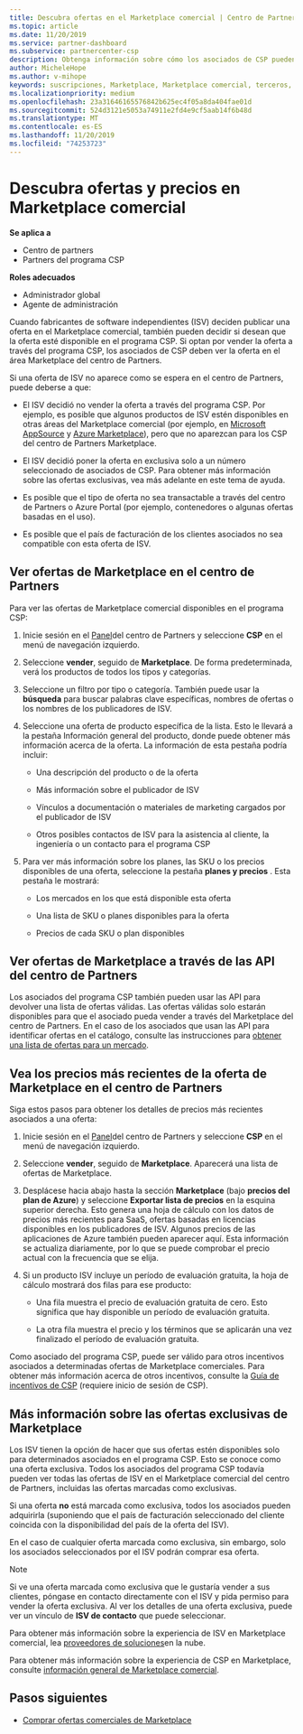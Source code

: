 ```yaml
---
title: Descubra ofertas en el Marketplace comercial | Centro de Partners
ms.topic: article
ms.date: 11/20/2019
ms.service: partner-dashboard
ms.subservice: partnercenter-csp
description: Obtenga información sobre cómo los asociados de CSP pueden usar el centro de partners para ver o Buscar ofertas de SaaS o precios de fabricantes de software independientes (ISV).
author: MicheleHope
ms.author: v-mihope
keywords: suscripciones, Marketplace, Marketplace comercial, terceros, ISV, ofertas de SaaS, programa de proveedor de soluciones en la nube, programa CSP, asociados de CSP
ms.localizationpriority: medium
ms.openlocfilehash: 23a31646165576842b625ec4f05a8da404fae01d
ms.sourcegitcommit: 524d3121e5053a74911e2fd4e9cf5aab14f6b48d
ms.translationtype: MT
ms.contentlocale: es-ES
ms.lasthandoff: 11/20/2019
ms.locfileid: "74253723"
---
```

# <a name="discover-offers-and-pricing-in-the-commercial-marketplace"></a>Descubra ofertas y precios en Marketplace comercial

**Se aplica a**

- Centro de partners
- Partners del programa CSP

**Roles adecuados**

- Administrador global
- Agente de administración

Cuando fabricantes de software independientes (ISV) deciden publicar una oferta en el Marketplace comercial, también pueden decidir si desean que la oferta esté disponible en el programa CSP. Si optan por vender la oferta a través del programa CSP, los asociados de CSP deben ver la oferta en el área Marketplace del centro de Partners. 

Si una oferta de ISV no aparece como se espera en el centro de Partners, puede deberse a que:

- El ISV decidió no vender la oferta a través del programa CSP. Por ejemplo, es posible que algunos productos de ISV estén disponibles en otras áreas del Marketplace comercial (por ejemplo, en [Microsoft AppSource](https://appsource.microsoft.com/) y [Azure Marketplace](https://azuremarketplace.microsoft.com/)), pero que no aparezcan para los CSP del centro de Partners Marketplace.

- El ISV decidió poner la oferta en exclusiva solo a un número seleccionado de asociados de CSP. Para obtener más información sobre las ofertas exclusivas, vea más adelante en este tema de ayuda.

- Es posible que el tipo de oferta no sea transactable a través del centro de Partners o Azure Portal (por ejemplo, contenedores o algunas ofertas basadas en el uso).

- Es posible que el país de facturación de los clientes asociados no sea compatible con esta oferta de ISV.

## <a name="view-marketplace-offers-in-partner-center"></a>Ver ofertas de Marketplace en el centro de Partners

Para ver las ofertas de Marketplace comercial disponibles en el programa CSP: 

1. Inicie sesión en el [Panel](https://partner.microsoft.com/dashboard)del centro de Partners y seleccione **CSP** en el menú de navegación izquierdo.

2. Seleccione **vender**, seguido de **Marketplace**. De forma predeterminada, verá los productos de todos los tipos y categorías.

3. Seleccione un filtro por tipo o categoría. También puede usar la **búsqueda** para buscar palabras clave específicas, nombres de ofertas o los nombres de los publicadores de ISV.

4. Seleccione una oferta de producto específica de la lista. Esto le llevará a la pestaña Información general del producto, donde puede obtener más información acerca de la oferta. La información de esta pestaña podría incluir: 

    - Una descripción del producto o de la oferta

    - Más información sobre el publicador de ISV

    - Vínculos a documentación o materiales de marketing cargados por el publicador de ISV

    - Otros posibles contactos de ISV para la asistencia al cliente, la ingeniería o un contacto para el programa CSP

5. Para ver más información sobre los planes, las SKU o los precios disponibles de una oferta, seleccione la pestaña **planes y precios** . Esta pestaña le mostrará:

    - Los mercados en los que está disponible esta oferta

    - Una lista de SKU o planes disponibles para la oferta

    - Precios de cada SKU o plan disponibles

## <a name="view-marketplace-offers-via-partner-center-apis"></a>Ver ofertas de Marketplace a través de las API del centro de Partners

Los asociados del programa CSP también pueden usar las API para devolver una lista de ofertas válidas. Las ofertas válidas solo estarán disponibles para que el asociado pueda vender a través del Marketplace del centro de Partners. En el caso de los asociados que usan las API para identificar ofertas en el catálogo, consulte las instrucciones para [obtener una lista de ofertas para un mercado](https://docs.microsoft.com/partner-center/develop/create-subscription-azure-marketplace-products#get-a-list-of-offers-for-a-market).

## <a name="view-the-latest-marketplace-offer-pricing-in-partner-center"></a>Vea los precios más recientes de la oferta de Marketplace en el centro de Partners

Siga estos pasos para obtener los detalles de precios más recientes asociados a una oferta:

1. Inicie sesión en el [Panel](https://partner.microsoft.com/dashboard)del centro de Partners y seleccione **CSP** en el menú de navegación izquierdo.

2. Seleccione **vender**, seguido de **Marketplace**. Aparecerá una lista de ofertas de Marketplace.

3. Desplácese hacia abajo hasta la sección **Marketplace** (bajo **precios del plan de Azure**) y seleccione **Exportar lista de precios** en la esquina superior derecha. Esto genera una hoja de cálculo con los datos de precios más recientes para SaaS, ofertas basadas en licencias disponibles en los publicadores de ISV. Algunos precios de las aplicaciones de Azure también pueden aparecer aquí. Esta información se actualiza diariamente, por lo que se puede comprobar el precio actual con la frecuencia que se elija.

4. Si un producto ISV incluye un período de evaluación gratuita, la hoja de cálculo mostrará dos filas para ese producto:

    - Una fila muestra el precio de evaluación gratuita de cero. Esto significa que hay disponible un período de evaluación gratuita.

    - La otra fila muestra el precio y los términos que se aplicarán una vez finalizado el período de evaluación gratuita.

Como asociado del programa CSP, puede ser válido para otros incentivos asociados a determinadas ofertas de Marketplace comerciales. Para obtener más información acerca de otros incentivos, consulte la [Guía de incentivos de CSP](https://aka.ms/partnerincentives) (requiere inicio de sesión de CSP).

## <a name="learn-about-marketplace-exclusive-offers"></a>Más información sobre las ofertas exclusivas de Marketplace

Los ISV tienen la opción de hacer que sus ofertas estén disponibles solo para determinados asociados en el programa CSP. Esto se conoce como una oferta exclusiva. Todos los asociados del programa CSP todavía pueden ver todas las ofertas de ISV en el Marketplace comercial del centro de Partners, incluidas las ofertas marcadas como exclusivas.

Si una oferta **no** está marcada como exclusiva, todos los asociados pueden adquirirla (suponiendo que el país de facturación seleccionado del cliente coincida con la disponibilidad del país de la oferta del ISV).

En el caso de cualquier oferta marcada como exclusiva, sin embargo, solo los asociados seleccionados por el ISV podrán comprar esa oferta.

> [!NOTE]
> Si ve una oferta marcada como exclusiva que le gustaría vender a sus clientes, póngase en contacto directamente con el ISV y pida permiso para vender la oferta exclusiva. Al ver los detalles de una oferta exclusiva, puede ver un vínculo de **ISV de contacto** que puede seleccionar.

Para obtener más información sobre la experiencia de ISV en Marketplace comercial, lea [proveedores de soluciones](https://docs.microsoft.com/azure/marketplace/cloud-solution-providers)en la nube.

Para obtener más información sobre la experiencia de CSP en Marketplace, consulte [información general de Marketplace comercial](csp-commercial-marketplace-overview.md).

## <a name="next-steps"></a>Pasos siguientes

- [Comprar ofertas comerciales de Marketplace](csp-commercial-marketplace-purchase.md)